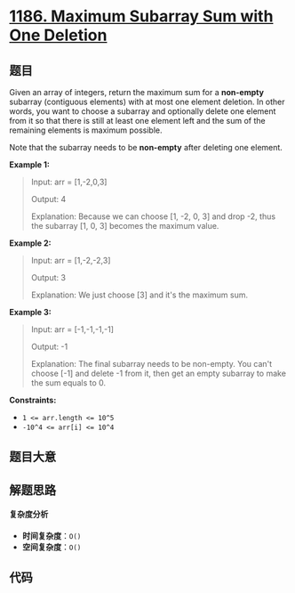 # [1186. Maximum Subarray Sum with One Deletion](https://leetcode.com/problems/maximum-subarray-sum-with-one-deletion/)

## 题目

Given an array of integers, return the maximum sum for a **non-empty**
subarray (contiguous elements) with at most one element deletion. In other
words, you want to choose a subarray and optionally delete one element from it
so that there is still at least one element left and the sum of the remaining
elements is maximum possible.

Note that the subarray needs to be **non-empty** after deleting one element.

**Example 1:**

> Input: arr = [1,-2,0,3]
>
> Output: 4
>
> Explanation: Because we can choose [1, -2, 0, 3] and drop -2, thus the subarray [1, 0, 3] becomes the maximum value.

**Example 2:**

> Input: arr = [1,-2,-2,3]
>
> Output: 3
>
> Explanation: We just choose [3] and it's the maximum sum.

**Example 3:**

> Input: arr = [-1,-1,-1,-1]
>
> Output: -1
>
> Explanation: The final subarray needs to be non-empty. You can't choose [-1] and delete -1 from it, then get an empty subarray to make the sum equals to 0.

**Constraints:**

- `1 <= arr.length <= 10^5`
- `-10^4 <= arr[i] <= 10^4`

## 题目大意

## 解题思路

#### 复杂度分析

- **时间复杂度**：`O()`
- **空间复杂度**：`O()`

## 代码

```javascript

```
